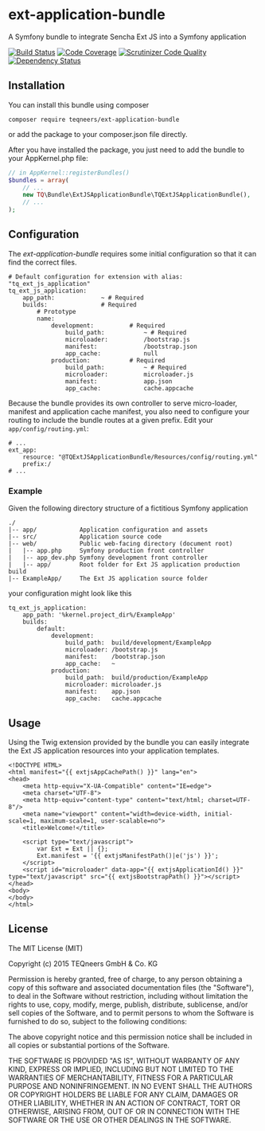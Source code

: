 # ext-application-bundle
A Symfony bundle to integrate Sencha Ext JS into a Symfony application

[![Build Status](https://travis-ci.org/teqneers/ext-application-bundle.svg?branch=master)](https://travis-ci.org/teqneers/ext-application-bundle)
[![Code Coverage](https://scrutinizer-ci.com/g/teqneers/ext-application-bundle/badges/coverage.png?b=master)](https://scrutinizer-ci.com/g/teqneers/ext-application-bundle/?branch=master)
[![Scrutinizer Code Quality](https://scrutinizer-ci.com/g/teqneers/ext-application-bundle/badges/quality-score.png?b=master)](https://scrutinizer-ci.com/g/teqneers/ext-application-bundle/?branch=master)
[![Dependency Status](https://www.versioneye.com/user/projects/55b4ba49643533001c000526/badge.svg?style=flat)](https://www.versioneye.com/user/projects/55b4ba49643533001c000526)

## Installation

You can install this bundle using composer

    composer require teqneers/ext-application-bundle

or add the package to your composer.json file directly.

After you have installed the package, you just need to add the bundle to your AppKernel.php file:

```php
// in AppKernel::registerBundles()
$bundles = array(
    // ...
    new TQ\Bundle\ExtJSApplicationBundle\TQExtJSApplicationBundle(),
    // ...
);
```

## Configuration

The *ext-application-bundle* requires some initial configuration so that it can find the correct files.

    # Default configuration for extension with alias: "tq_ext_js_application"
    tq_ext_js_application:
        app_path:             ~ # Required
        builds:               # Required
            # Prototype
            name:
                development:          # Required
                    build_path:           ~ # Required
                    microloader:          /bootstrap.js
                    manifest:             /bootstrap.json
                    app_cache:            null
                production:           # Required
                    build_path:           ~ # Required
                    microloader:          microloader.js
                    manifest:             app.json
                    app_cache:            cache.appcache

Because the bundle provides its own controller to serve micro-loader, manifest and application cache manifest, you also
need to configure your routing to include the bundle routes at a given prefix. Edit your `app/config/routing.yml`:

    # ...
    ext_app:
        resource: "@TQExtJSApplicationBundle/Resources/config/routing.yml"
        prefix:/
    # ...

### Example

Given the following directory structure of a fictitious Symfony application

    ./
    |-- app/            Application configuration and assets
    |-- src/            Application source code
    |-- web/            Public web-facing directory (document root)
    |   |-- app.php     Symfony production front controller
    |   |-- app_dev.php Symfony development front controller
    |   |-- app/        Root folder for Ext JS application production build
    |-- ExampleApp/     The Ext JS application source folder


your configuration might look like this

    tq_ext_js_application:
        app_path: '%kernel.project_dir%/ExampleApp'
        builds:
            default:
                development:
                    build_path:  build/development/ExampleApp
                    microloader: /bootstrap.js
                    manifest:    /bootstrap.json
                    app_cache:   ~
                production:
                    build_path:  build/production/ExampleApp
                    microloader: microloader.js
                    manifest:    app.json
                    app_cache:   cache.appcache

## Usage

Using the Twig extension provided by the bundle you can easily integrate the Ext JS application resources into your
application templates.

```twig
<!DOCTYPE HTML>
<html manifest="{{ extjsAppCachePath() }}" lang="en">
<head>
    <meta http-equiv="X-UA-Compatible" content="IE=edge">
    <meta charset="UTF-8">
    <meta http-equiv="content-type" content="text/html; charset=UTF-8"/>
    <meta name="viewport" content="width=device-width, initial-scale=1, maximum-scale=1, user-scalable=no">
    <title>Welcome!</title>

    <script type="text/javascript">
        var Ext = Ext || {};
        Ext.manifest = '{{ extjsManifestPath()|e('js') }}';
    </script>
    <script id="microloader" data-app="{{ extjsApplicationId() }}" type="text/javascript" src="{{ extjsBootstrapPath() }}"></script>
</head>
<body>
</body>
</html>
```

## License

The MIT License (MIT)

Copyright (c) 2015 TEQneers GmbH & Co. KG

Permission is hereby granted, free of charge, to any person obtaining a copy
of this software and associated documentation files (the "Software"), to deal
in the Software without restriction, including without limitation the rights
to use, copy, modify, merge, publish, distribute, sublicense, and/or sell
copies of the Software, and to permit persons to whom the Software is
furnished to do so, subject to the following conditions:

The above copyright notice and this permission notice shall be included in all
copies or substantial portions of the Software.

THE SOFTWARE IS PROVIDED "AS IS", WITHOUT WARRANTY OF ANY KIND, EXPRESS OR
IMPLIED, INCLUDING BUT NOT LIMITED TO THE WARRANTIES OF MERCHANTABILITY,
FITNESS FOR A PARTICULAR PURPOSE AND NONINFRINGEMENT. IN NO EVENT SHALL THE
AUTHORS OR COPYRIGHT HOLDERS BE LIABLE FOR ANY CLAIM, DAMAGES OR OTHER
LIABILITY, WHETHER IN AN ACTION OF CONTRACT, TORT OR OTHERWISE, ARISING FROM,
OUT OF OR IN CONNECTION WITH THE SOFTWARE OR THE USE OR OTHER DEALINGS IN THE
SOFTWARE.

